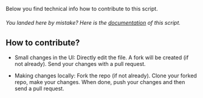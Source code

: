 Below you find technical info how to contribute to this script.

###### You landed here by mistake? Here is the [documentation](https://khusmeno-ms.github.io/CSS-SystemCenter-ServiceManager/Verify_SSRS_for_SCSM/) of this script.

## How to contribute?

- Small changes in the UI: Directly edit the file. A fork will be created (if not already). Send your changes with a pull request.

- Making changes locally: Fork the repo (if not already). Clone your forked repo, make your changes. When done, push your changes and then send a pull request.
